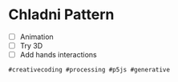 # Chladni Pattern

- [ ] Animation
- [ ] Try 3D
- [ ] Add hands interactions

`#creativecoding #processing #p5js #generative`